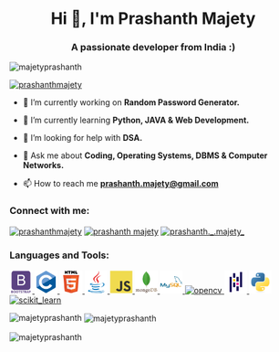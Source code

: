 <h1 align="center">Hi 👋, I'm Prashanth Majety</h1>
<h3 align="center">A passionate developer from India :)</h3>

<p align="left"> <img src="https://komarev.com/ghpvc/?username=majetyprashanth&label=Profile%20views&color=0e75b6&style=flat" alt="majetyprashanth" /> </p>

<p align="left"> <a href="https://twitter.com/prashanthmajety" target="blank"><img src="https://img.shields.io/twitter/follow/prashanthmajety?logo=twitter&style=for-the-badge" alt="prashanthmajety" /></a> </p>

- 🔭 I’m currently working on **Random Password Generator.**

- 🌱 I’m currently learning **Python, JAVA & Web Development.**

- 🤝 I’m looking for help with **DSA.**

- 💬 Ask me about **Coding, Operating Systems, DBMS & Computer Networks.**

- 📫 How to reach me **prashanth.majety@gmail.com**

<h3 align="left">Connect with me:</h3>
<p align="left">
<a href="https://twitter.com/prashanthmajety" target="blank"><img align="center" src="https://raw.githubusercontent.com/rahuldkjain/github-profile-readme-generator/master/src/images/icons/Social/twitter.svg" alt="prashanthmajety" height="30" width="40" /></a>
<a href="https://linkedin.com/in/prashanth majety" target="blank"><img align="center" src="https://raw.githubusercontent.com/rahuldkjain/github-profile-readme-generator/master/src/images/icons/Social/linked-in-alt.svg" alt="prashanth majety" height="30" width="40" /></a>
<a href="https://instagram.com/prashanth._.majety_" target="blank"><img align="center" src="https://raw.githubusercontent.com/rahuldkjain/github-profile-readme-generator/master/src/images/icons/Social/instagram.svg" alt="prashanth._.majety_" height="30" width="40" /></a>
</p>

<h3 align="left">Languages and Tools:</h3>
<p align="left"> <a href="https://getbootstrap.com" target="_blank" rel="noreferrer"> <img src="https://raw.githubusercontent.com/devicons/devicon/master/icons/bootstrap/bootstrap-plain-wordmark.svg" alt="bootstrap" width="40" height="40"/> </a> <a href="https://www.cprogramming.com/" target="_blank" rel="noreferrer"> <img src="https://raw.githubusercontent.com/devicons/devicon/master/icons/c/c-original.svg" alt="c" width="40" height="40"/> </a> <a href="https://www.w3.org/html/" target="_blank" rel="noreferrer"> <img src="https://raw.githubusercontent.com/devicons/devicon/master/icons/html5/html5-original-wordmark.svg" alt="html5" width="40" height="40"/> </a> <a href="https://www.java.com" target="_blank" rel="noreferrer"> <img src="https://raw.githubusercontent.com/devicons/devicon/master/icons/java/java-original.svg" alt="java" width="40" height="40"/> </a> <a href="https://developer.mozilla.org/en-US/docs/Web/JavaScript" target="_blank" rel="noreferrer"> <img src="https://raw.githubusercontent.com/devicons/devicon/master/icons/javascript/javascript-original.svg" alt="javascript" width="40" height="40"/> </a> <a href="https://www.mongodb.com/" target="_blank" rel="noreferrer"> <img src="https://raw.githubusercontent.com/devicons/devicon/master/icons/mongodb/mongodb-original-wordmark.svg" alt="mongodb" width="40" height="40"/> </a> <a href="https://www.mysql.com/" target="_blank" rel="noreferrer"> <img src="https://raw.githubusercontent.com/devicons/devicon/master/icons/mysql/mysql-original-wordmark.svg" alt="mysql" width="40" height="40"/> </a> <a href="https://opencv.org/" target="_blank" rel="noreferrer"> <img src="https://www.vectorlogo.zone/logos/opencv/opencv-icon.svg" alt="opencv" width="40" height="40"/> </a> <a href="https://pandas.pydata.org/" target="_blank" rel="noreferrer"> <img src="https://raw.githubusercontent.com/devicons/devicon/2ae2a900d2f041da66e950e4d48052658d850630/icons/pandas/pandas-original.svg" alt="pandas" width="40" height="40"/> </a> <a href="https://www.python.org" target="_blank" rel="noreferrer"> <img src="https://raw.githubusercontent.com/devicons/devicon/master/icons/python/python-original.svg" alt="python" width="40" height="40"/> </a> <a href="https://scikit-learn.org/" target="_blank" rel="noreferrer"> <img src="https://upload.wikimedia.org/wikipedia/commons/0/05/Scikit_learn_logo_small.svg" alt="scikit_learn" width="40" height="40"/> </a> </p>

<p><img align="left" src="https://github-readme-stats.vercel.app/api/top-langs?username=majetyprashanth&show_icons=true&locale=en&layout=compact" theme=tokyonight alt="majetyprashanth" /></p>

<p>&nbsp;<img align="center" src="https://github-readme-stats.vercel.app/api?username=majetyprashanth&show_icons=true&locale=en" alt="majetyprashanth" /></p>

<p><img align="center" src="https://github-readme-streak-stats.herokuapp.com/?user=majetyprashanth&" alt="majetyprashanth" /></p>
